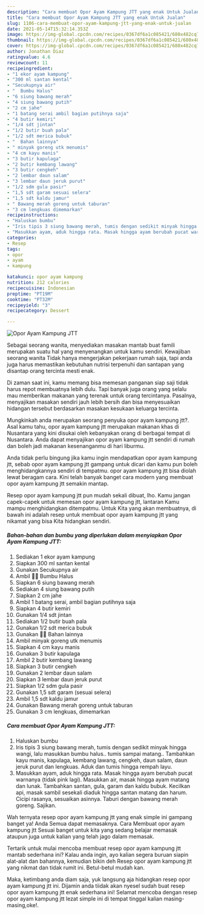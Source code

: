 ```yaml
---
description: "Cara membuat Opor Ayam Kampung JTT yang enak Untuk Jualan"
title: "Cara membuat Opor Ayam Kampung JTT yang enak Untuk Jualan"
slug: 1106-cara-membuat-opor-ayam-kampung-jtt-yang-enak-untuk-jualan
date: 2021-05-14T15:32:14.353Z
image: https://img-global.cpcdn.com/recipes/0367df6a1c085421/680x482cq70/opor-ayam-kampung-jtt-foto-resep-utama.jpg
thumbnail: https://img-global.cpcdn.com/recipes/0367df6a1c085421/680x482cq70/opor-ayam-kampung-jtt-foto-resep-utama.jpg
cover: https://img-global.cpcdn.com/recipes/0367df6a1c085421/680x482cq70/opor-ayam-kampung-jtt-foto-resep-utama.jpg
author: Jonathan Diaz
ratingvalue: 4.6
reviewcount: 11
recipeingredient:
- "1 ekor ayam kampung"
- "300 ml santan kental"
- "Secukupnya air"
- "  Bumbu Halus"
- "6 siung bawang merah"
- "4 siung bawang putih"
- "2 cm jahe"
- "1 batang serai ambil bagian putihnya saja"
- "4 butir kemiri"
- "1/4 sdt jintan"
- "1/2 butir buah pala"
- "1/2 sdt merica bubuk"
- "  Bahan lainnya"
- " minyak goreng utk menumis"
- "4 cm kayu manis"
- "3 butir kapulaga"
- "2 butir kembang lawang"
- "3 butir cengkeh"
- "2 lembar daun salam"
- "3 lembar daun jeruk purut"
- "1/2 sdm gula pasir"
- "1,5 sdt garam sesuai selera"
- "1,5 sdt kaldu jamur"
- " Bawang merah goreng untuk taburan"
- "3 cm lengkuas dimemarkan"
recipeinstructions:
- "Haluskan bumbu"
- "Iris tipis 3 siung bawang merah, tumis dengan sedikit minyak hingga wangi, lalu masukkan bumbu halus.. tumis sampai matang.. Tambahkan kayu manis, kapulaga, kembang lawang, cengkeh, daun salam, daun jeruk purut dan lengkuas. Aduk dan tumis hingga rempah layu."
- "Masukkan ayam, aduk hingga rata. Masak hingga ayam berubah pucat warnanya (tidak pink lagi). Masukkan air, masak hingga ayam matang dan lunak. Tambahkan santan, gula, garam dan kaldu bubuk. Kecilkan api, masak sambil sesekali diaduk hingga santan matang dan harum. Cicipi rasanya, sesuaikan asinnya. Taburi dengan bawang merah goreng. Sajikan."
categories:
- Resep
tags:
- opor
- ayam
- kampung

katakunci: opor ayam kampung 
nutrition: 212 calories
recipecuisine: Indonesian
preptime: "PT19M"
cooktime: "PT32M"
recipeyield: "3"
recipecategory: Dessert

---
```



![Opor Ayam Kampung JTT](https://img-global.cpcdn.com/recipes/0367df6a1c085421/680x482cq70/opor-ayam-kampung-jtt-foto-resep-utama.jpg)

Sebagai seorang wanita, menyediakan masakan mantab buat famili merupakan suatu hal yang menyenangkan untuk kamu sendiri. Kewajiban seorang  wanita Tidak hanya mengerjakan pekerjaan rumah saja, tapi anda juga harus memastikan kebutuhan nutrisi terpenuhi dan santapan yang disantap orang tercinta mesti enak.

Di zaman  saat ini, kamu memang bisa memesan panganan siap saji tidak harus repot membuatnya lebih dulu. Tapi banyak juga orang yang selalu mau memberikan makanan yang terenak untuk orang tercintanya. Pasalnya, menyajikan masakan sendiri jauh lebih bersih dan bisa menyesuaikan hidangan tersebut berdasarkan masakan kesukaan keluarga tercinta. 



Mungkinkah anda merupakan seorang penyuka opor ayam kampung jtt?. Asal kamu tahu, opor ayam kampung jtt merupakan makanan khas di Nusantara yang kini disukai oleh kebanyakan orang di berbagai tempat di Nusantara. Anda dapat menyajikan opor ayam kampung jtt sendiri di rumah dan boleh jadi makanan kesenanganmu di hari liburmu.

Anda tidak perlu bingung jika kamu ingin mendapatkan opor ayam kampung jtt, sebab opor ayam kampung jtt gampang untuk dicari dan kamu pun boleh menghidangkannya sendiri di tempatmu. opor ayam kampung jtt bisa diolah lewat beragam cara. Kini telah banyak banget cara modern yang membuat opor ayam kampung jtt semakin mantap.

Resep opor ayam kampung jtt pun mudah sekali dibuat, lho. Kamu jangan capek-capek untuk memesan opor ayam kampung jtt, lantaran Kamu mampu menghidangkan ditempatmu. Untuk Kita yang akan membuatnya, di bawah ini adalah resep untuk membuat opor ayam kampung jtt yang nikamat yang bisa Kita hidangkan sendiri.

<!--inarticleads1-->

##### Bahan-bahan dan bumbu yang diperlukan dalam menyiapkan Opor Ayam Kampung JTT:

1. Sediakan 1 ekor ayam kampung
1. Siapkan 300 ml santan kental
1. Gunakan Secukupnya air
1. Ambil  🌰🌰 Bumbu Halus
1. Siapkan 6 siung bawang merah
1. Sediakan 4 siung bawang putih
1. Siapkan 2 cm jahe
1. Ambil 1 batang serai, ambil bagian putihnya saja
1. Siapkan 4 butir kemiri
1. Gunakan 1/4 sdt jintan
1. Sediakan 1/2 butir buah pala
1. Gunakan 1/2 sdt merica bubuk
1. Gunakan  🍒🍒 Bahan lainnya
1. Ambil  minyak goreng utk menumis
1. Siapkan 4 cm kayu manis
1. Gunakan 3 butir kapulaga
1. Ambil 2 butir kembang lawang
1. Siapkan 3 butir cengkeh
1. Gunakan 2 lembar daun salam
1. Siapkan 3 lembar daun jeruk purut
1. Siapkan 1/2 sdm gula pasir
1. Gunakan 1,5 sdt garam (sesuai selera)
1. Ambil 1,5 sdt kaldu jamur
1. Gunakan  Bawang merah goreng untuk taburan
1. Gunakan 3 cm lengkuas, dimemarkan




<!--inarticleads2-->

##### Cara membuat Opor Ayam Kampung JTT:

1. Haluskan bumbu
1. Iris tipis 3 siung bawang merah, tumis dengan sedikit minyak hingga wangi, lalu masukkan bumbu halus.. tumis sampai matang.. Tambahkan kayu manis, kapulaga, kembang lawang, cengkeh, daun salam, daun jeruk purut dan lengkuas. Aduk dan tumis hingga rempah layu.
1. Masukkan ayam, aduk hingga rata. Masak hingga ayam berubah pucat warnanya (tidak pink lagi). Masukkan air, masak hingga ayam matang dan lunak. Tambahkan santan, gula, garam dan kaldu bubuk. Kecilkan api, masak sambil sesekali diaduk hingga santan matang dan harum. Cicipi rasanya, sesuaikan asinnya. Taburi dengan bawang merah goreng. Sajikan.




Wah ternyata resep opor ayam kampung jtt yang enak simple ini gampang banget ya! Anda Semua dapat memasaknya. Cara Membuat opor ayam kampung jtt Sesuai banget untuk kita yang sedang belajar memasak ataupun juga untuk kalian yang telah jago dalam memasak.

Tertarik untuk mulai mencoba membuat resep opor ayam kampung jtt mantab sederhana ini? Kalau anda ingin, ayo kalian segera buruan siapin alat-alat dan bahannya, kemudian bikin deh Resep opor ayam kampung jtt yang nikmat dan tidak rumit ini. Betul-betul mudah kan. 

Maka, ketimbang anda diam saja, yuk langsung aja hidangkan resep opor ayam kampung jtt ini. Dijamin anda tiidak akan nyesel sudah buat resep opor ayam kampung jtt enak sederhana ini! Selamat mencoba dengan resep opor ayam kampung jtt lezat simple ini di tempat tinggal kalian masing-masing,oke!.

